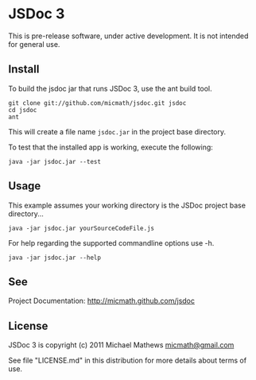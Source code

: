 JSDoc 3
=======

This is pre-release software, under active development. It is not
intended for general use.

Install
-------

To build the jsdoc jar that runs JSDoc 3, use the ant build tool.

    git clone git://github.com/micmath/jsdoc.git jsdoc
    cd jsdoc
    ant

This will create a file name `jsdoc.jar` in the project base
directory.

To test that the installed app is working, execute the following:

	java -jar jsdoc.jar --test

Usage
-----

This example assumes your working directory is the JSDoc project
base directory...

    java -jar jsdoc.jar yourSourceCodeFile.js

For help regarding the supported commandline options use -h.

	java -jar jsdoc.jar --help

See
---

Project Documentation: <http://micmath.github.com/jsdoc>

License
-------

JSDoc 3 is copyright (c) 2011 Michael Mathews <micmath@gmail.com>

See file "LICENSE.md" in this distribution for more details about
terms of use.